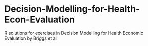 # Decision-Modelling-for-Health-Econ-Evaluation
R solutions for exercises in Decision Modelling for Health Economic Evaluation by Briggs et al
